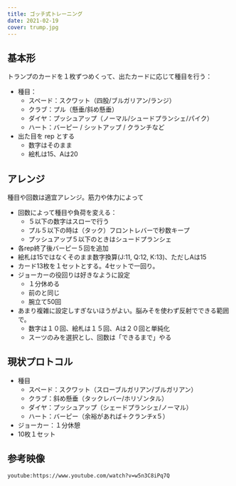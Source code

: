 ```yaml
---
title: ゴッチ式トレーニング
date: 2021-02-19
cover: trump.jpg
---
```


## 基本形
トランプのカードを１枚ずつめくって、出たカードに応じて種目を行う：

- 種目：
    - スペード：スクワット（四股/ブルガリアン/ランジ）
    - クラブ：プル（懸垂/斜め懸垂）
    - ダイヤ：プッシュアップ（ノーマル/シュードプランシェ/パイク）
    - ハート：バーピー / シットアップ / クランチなど
- 出た目を rep とする
    - 数字はそのまま
    - 絵札は15、Aは20


## アレンジ

種目や回数は適宜アレンジ。筋力や体力によって

- 回数によって種目や負荷を変える：
    - ５以下の数字はスローで行う
    - プル５以下の時は（タック）フロントレバーで秒数キープ
    - プッシュアップ５以下のときはシュードプランシェ
- 各rep終了後バーピー５回を追加
- 絵札は15ではなくそのまま数字換算(J:11, Q:12, K:13)、ただしAは15
- カード13枚を１セットとする。4セットで一回り。
- ジョーカーの役回りは好きなように設定
    - １分休める
    - 前のと同じ
    - 腕立て50回
- あまり複雑に設定しすぎないほうがよい。脳みそを使わず反射でできる範囲で。    
    - 数字は１０回、絵札は１５回、Aは２０回と単純化
    - スーツのみを選択とし、回数は「できるまで」やる

## 現状プロトコル

- 種目
    - スペード：スクワット（スローブルガリアン/ブルガリアン）
    - クラブ：斜め懸垂（タックレバー/ホリゾンタル）
    - ダイヤ：プッシュアップ（シェードプランシェ/ノーマル）
    - ハート：バーピー（余裕があれば＋クランチx５）
- ジョーカー：１分休憩
- 10枚１セット


## 参考映像
`youtube:https://www.youtube.com/watch?v=w5n3C8iPq7Q`        